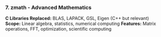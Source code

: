 ### 7. **zmath** - Advanced Mathematics
**C Libraries Replaced:** BLAS, LAPACK, GSL, Eigen (C++ but relevant)
**Scope:** Linear algebra, statistics, numerical computing
**Features:** Matrix operations, FFT, optimization, scientific computing


